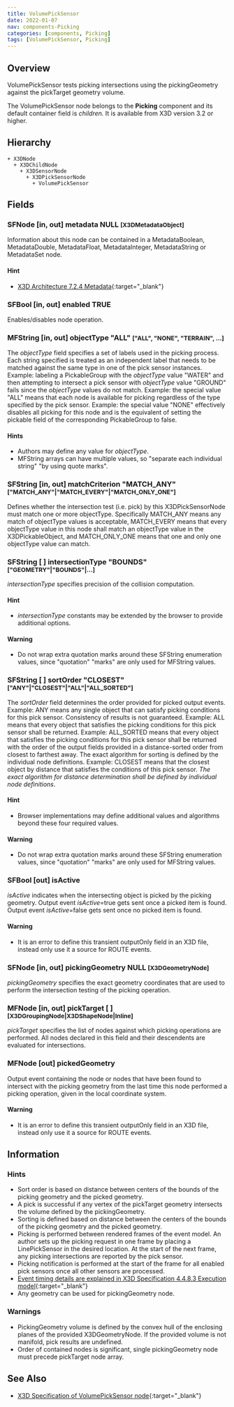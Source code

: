 ```yaml
---
title: VolumePickSensor
date: 2022-01-07
nav: components-Picking
categories: [components, Picking]
tags: [VolumePickSensor, Picking]
---
```

<style>
.post h3 {
  word-spacing: 0.2em;
}
</style>

## Overview

VolumePickSensor tests picking intersections using the pickingGeometry against the pickTarget geometry volume.

The VolumePickSensor node belongs to the **Picking** component and its default container field is *children.* It is available from X3D version 3.2 or higher.

## Hierarchy

```
+ X3DNode
  + X3DChildNode
    + X3DSensorNode
      + X3DPickSensorNode
        + VolumePickSensor
```

## Fields

### SFNode [in, out] **metadata** NULL <small>[X3DMetadataObject]</small>

Information about this node can be contained in a MetadataBoolean, MetadataDouble, MetadataFloat, MetadataInteger, MetadataString or MetadataSet node.

#### Hint

- [X3D Architecture 7.2.4 Metadata](https://www.web3d.org/specifications/X3Dv4Draft/ISO-IEC19775-1v4-CD1/Part01/components/core.html#Metadata){:target="_blank"}

### SFBool [in, out] **enabled** TRUE

Enables/disables node operation.

### MFString [in, out] **objectType** "ALL" <small>["ALL", "NONE", "TERRAIN", ...]</small>

The *objectType* field specifies a set of labels used in the picking process. Each string specified is treated as an independent label that needs to be matched against the same type in one of the pick sensor instances. Example: labeling a PickableGroup with the *objectType* value "WATER" and then attempting to intersect a pick sensor with *objectType* value "GROUND" fails since the *objectType* values do not match. Example: the special value "ALL" means that each node is available for picking regardless of the type specified by the pick sensor. Example: the special value "NONE" effectively disables all picking for this node and is the equivalent of setting the pickable field of the corresponding PickableGroup to false.

#### Hints

- Authors may define any value for *objectType*.
- MFString arrays can have multiple values, so "separate each individual string" "by using quote marks".

### SFString [in, out] **matchCriterion** "MATCH_ANY" <small>["MATCH_ANY"|"MATCH_EVERY"|"MATCH_ONLY_ONE"]</small>

Defines whether the intersection test (i.e. pick) by this X3DPickSensorNode must match one or more objectType. Specifically MATCH_ANY means any match of objectType values is acceptable, MATCH_EVERY means that every objectType value in this node shall match an objectType value in the X3DPickableObject, and MATCH_ONLY_ONE means that one and only one objectType value can match.

### SFString [ ] **intersectionType** "BOUNDS" <small>["GEOMETRY"|"BOUNDS"|...]</small>

*intersectionType* specifies precision of the collision computation.

#### Hint

- *intersectionType* constants may be extended by the browser to provide additional options.

#### Warning

- Do not wrap extra quotation marks around these SFString enumeration values, since "quotation" "marks" are only used for MFString values.

### SFString [ ] **sortOrder** "CLOSEST" <small>["ANY"|"CLOSEST"|"ALL"|"ALL_SORTED"]</small>

The *sortOrder* field determines the order provided for picked output events. Example: ANY means any single object that can satisfy picking conditions for this pick sensor. Consistency of results is not guaranteed. Example: ALL means that every object that satisfies the picking conditions for this pick sensor shall be returned. Example: ALL_SORTED means that every object that satisfies the picking conditions for this pick sensor shall be returned with the order of the output fields provided in a distance-sorted order from closest to farthest away. The exact algorithm for sorting is defined by the individual node definitions. Example: CLOSEST means that the closest object by distance that satisfies the conditions of this pick sensor. *The exact algorithm for distance determination shall be defined by individual node definitions*.

#### Hint

- Browser implementations may define additional values and algorithms beyond these four required values.

#### Warning

- Do not wrap extra quotation marks around these SFString enumeration values, since "quotation" "marks" are only used for MFString values.

### SFBool [out] **isActive**

*isActive* indicates when the intersecting object is picked by the picking geometry. Output event *isActive*=true gets sent once a picked item is found. Output event *isActive*=false gets sent once no picked item is found.

#### Warning

- It is an error to define this transient outputOnly field in an X3D file, instead only use it a source for ROUTE events.

### SFNode [in, out] **pickingGeometry** NULL <small>[X3DGeometryNode]</small>

*pickingGeometry* specifies the exact geometry coordinates that are used to perform the intersection testing of the picking operation.

### MFNode [in, out] **pickTarget** [ ] <small>[X3DGroupingNode|X3DShapeNode|Inline]</small>

*pickTarget* specifies the list of nodes against which picking operations are performed. All nodes declared in this field and their descendents are evaluated for intersections.

### MFNode [out] **pickedGeometry**

Output event containing the node or nodes that have been found to intersect with the picking geometry from the last time this node performed a picking operation, given in the local coordinate system.

#### Warning

- It is an error to define this transient outputOnly field in an X3D file, instead only use it a source for ROUTE events.

## Information

### Hints

- Sort order is based on distance between centers of the bounds of the picking geometry and the picked geometry.
- A pick is successful if any vertex of the pickTarget geometry intersects the volume defined by the pickingGeometry.
- Sorting is defined based on distance between the centers of the bounds of the picking geometry and the picked geometry.
- Picking is performed between rendered frames of the event model. An author sets up the picking request in one frame by placing a LinePickSensor in the desired location. At the start of the next frame, any picking intersections are reported by the pick sensor.
- Picking notification is performed at the start of the frame for all enabled pick sensors once all other sensors are processed.
- [Event timing details are explained in X3D Specification 4.4.8.3 Execution model](https://www.web3d.org/specifications/X3Dv4Draft/ISO-IEC19775-1v4-CD1/Part01/concepts.html#ExecutionModel){:target="_blank"}
- Any geometry can be used for pickingGeometry node.

### Warnings

- PickingGeometry volume is defined by the convex hull of the enclosing planes of the provided X3DGeometryNode. If the provided volume is not manifold, pick results are undefined.
- Order of contained nodes is significant, single pickingGeometry node must precede pickTarget node array.

## See Also

- [X3D Specification of VolumePickSensor node](https://www.web3d.org/documents/specifications/19775-1/V4.0/Part01/components/picking.html#VolumePickSensor){:target="_blank"}

